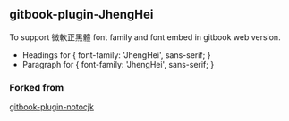## gitbook-plugin-JhengHei

To support 微軟正黑體 font family and font embed in gitbook web version.
- Headings for { font-family: 'JhengHei', sans-serif; }
- Paragraph for { font-family: 'JhengHei', sans-serif; }

### Forked from

[gitbook-plugin-notocjk](https://github.com/ycku/gitbook-plugin-notocjk)
